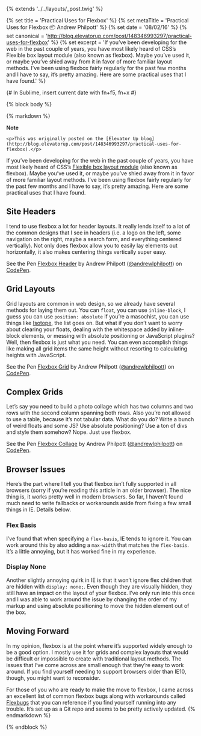 {% extends '../../layouts/_post.twig' %}

{% set title = 'Practical Uses for Flexbox' %}
{% set metaTitle = 'Practical Uses for Flexbox 📦 Andrew Philpott' %}
{% set date = '08/02/16' %}
{% set canonical = 'http://blog.elevatorup.com/post/148346993297/practical-uses-for-flexbox' %}
{% set excerpt = 'If you’ve been developing for the web in the past couple of years, you have most likely heard of CSS’s Flexible box layout module (also known as flexbox). Maybe you’ve used it, or maybe you’ve shied away from it in favor of more familiar layout methods. I’ve been using flexbox fairly regularly for the past few months and I have to say, it’s pretty amazing. Here are some practical uses that I have found.' %}

{# In Sublime, insert current date with fn+f5, fn+x #}

{% block body %}

{% markdown %}
<aside class="note">
	<strong class="note_hdg">Note</strong>

	<p>This was originally posted on the [Elevator Up blog](http://blog.elevatorup.com/post/148346993297/practical-uses-for-flexbox).</p>
</aside>

If you’ve been developing for the web in the past couple of years, you have most likely heard of CSS’s [Flexible box layout module](http://www.w3.org/TR/css-flexbox-1/) (also known as flexbox). Maybe you’ve used it, or maybe you’ve shied away from it in favor of more familiar layout methods. I’ve been using flexbox fairly regularly for the past few months and I have to say, it’s pretty amazing. Here are some practical uses that I have found.

## Site Headers

I tend to use flexbox a lot for header layouts. It really lends itself to a lot of the common designs that I see in headers (i.e. a logo on the left, some navigation on the right, maybe a search form, and everything centered vertically). Not only does flexbox allow you to easily lay elements out horizontally, it also makes centering things vertically super easy.

<p data-height="265" data-theme-id="light" data-slug-hash="oLvmNO" data-default-tab="result" data-user="andrewlphilpott" data-embed-version="2" class="codepen">See the Pen <a href="http://codepen.io/andrewlphilpott/pen/oLvmNO/">Flexbox Header</a> by Andrew Philpott (<a href="http://codepen.io/andrewlphilpott">@andrewlphilpott</a>) on <a href="http://codepen.io">CodePen</a>.</p>
<script async src="//assets.codepen.io/assets/embed/ei.js"></script>

## Grid Layouts

Grid layouts are common in web design, so we already have several methods for laying them out. You can `float`, you can use `inline-block`, I guess you can use `position: absolute` if you’re a masochist, you can use things like [Isotope](http://isotope.metafizzy.co), the list goes on. But what if you don’t want to worry about clearing your floats, dealing with the whitespace added by inline-block elements, or messing with absolute positioning or JavaScript plugins? Well, then flexbox is just what you need. You can even accomplish things like making all grid items the same height without resorting to calculating heights with JavaScript.

<p data-height="882" data-theme-id="light" data-slug-hash="YWzzMe" data-default-tab="result" data-user="andrewlphilpott" data-embed-version="2" class="codepen">See the Pen <a href="http://codepen.io/andrewlphilpott/pen/YWzzMe/">Flexbox Grid</a> by Andrew Philpott (<a href="http://codepen.io/andrewlphilpott">@andrewlphilpott</a>) on <a href="http://codepen.io">CodePen</a>.</p>
<script async src="//assets.codepen.io/assets/embed/ei.js"></script>

## Complex Grids

Let’s say you need to build a photo collage which has two columns and two rows with the second column spanning both rows. Also you’re not allowed to use a table, because it’s not tabular data. What do you do? Write a bunch of weird floats and some JS? Use absolute positioning? Use a ton of divs and style them somehow? Nope. Just use flexbox.

<p data-height="453" data-theme-id="light" data-slug-hash="WxNbbV" data-default-tab="result" data-user="andrewlphilpott" data-embed-version="2" class="codepen">See the Pen <a href="http://codepen.io/andrewlphilpott/pen/WxNbbV/">Flexbox Collage</a> by Andrew Philpott (<a href="http://codepen.io/andrewlphilpott">@andrewlphilpott</a>) on <a href="http://codepen.io">CodePen</a>.</p>
<script async src="//assets.codepen.io/assets/embed/ei.js"></script>

## Browser Issues

Here’s the part where I tell you that flexbox isn’t fully supported in all browsers (sorry if you’re reading this article in an older browser). The nice thing is, it works pretty well in modern browsers. So far, I haven’t found much need to write fallbacks or workarounds aside from fixing a few small things in IE. Details below.

### Flex Basis

I’ve found that when specifying a `flex-basis`, IE tends to ignore it. You can work around this by also adding a `max-width` that matches the `flex-basis`. It’s a little annoying, but it has worked fine in my experience.

### Display None

Another slightly annoying quirk in IE is that it won’t ignore flex children that are hidden with `display: none;`. Even though they are visually hidden, they still have an impact on the layout of your flexbox. I’ve only run into this once and I was able to work around the issue by changing the order of my markup and using absolute positioning to move the hidden element out of the box.

## Moving Forward

In my opinion, flexbox is at the point where it’s supported widely enough to be a good option. I mostly use it for grids and complex layouts that would be difficult or impossible to create with traditional layout methods. The issues that I’ve come across are small enough that they’re easy to work around. If you find yourself needing to support browsers older than IE10, though, you might want to reconsider.

For those of you who are ready to make the move to flexbox, I came across an excellent list of common flexbox bugs along with workarounds called [Flexbugs](https://github.com/philipwalton/flexbugs) that you can reference if you find yourself running into any trouble. It’s set up as a Git repo and seems to be pretty actively updated.
{% endmarkdown %}

{% endblock %}
